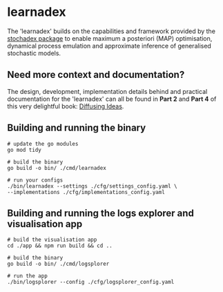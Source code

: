 # learnadex

The 'learnadex' builds on the capabilities and framework provided by the [stochadex package](https://github.com/umbralcalc/stochadex) to enable maximum a posteriori (MAP) optimisation, dynamical process emulation and approximate inference of generalised stochastic models.

## Need more context and documentation?

The design, development, implementation details behind and practical documentation for the 'learnadex' can all be found in **Part 2** and **Part 4** of this very delightful book: [Diffusing Ideas](https://umbralcalc.github.io/diffusing-ideas/).

## Building and running the binary

```shell
# update the go modules
go mod tidy

# build the binary
go build -o bin/ ./cmd/learnadex

# run your configs
./bin/learnadex --settings ./cfg/settings_config.yaml \
--implementations ./cfg/implementations_config.yaml
```

## Building and running the logs explorer and visualisation app

```shell
# build the visualisation app
cd ./app && npm run build && cd ..

# build the binary
go build -o bin/ ./cmd/logsplorer

# run the app
./bin/logsplorer --config ./cfg/logsplorer_config.yaml
```
